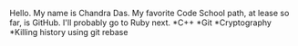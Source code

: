 Hello.  My name is Chandra Das. My favorite Code School path, at lease so far, is GitHub. I'll probably go to Ruby next.
*C++
*Git
*Cryptography
*Killing history using git rebase
